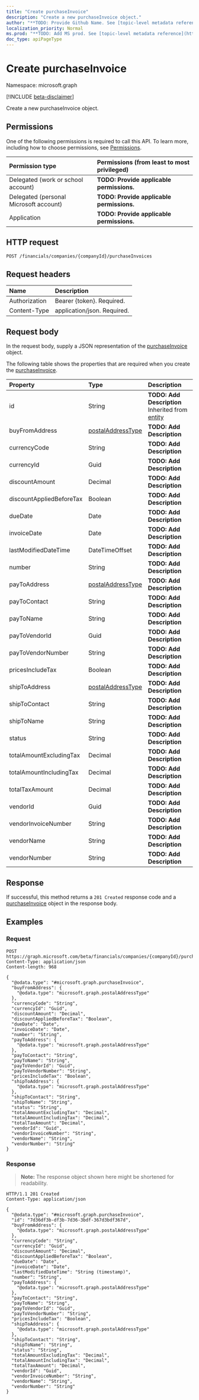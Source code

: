 ```yaml
---
title: "Create purchaseInvoice"
description: "Create a new purchaseInvoice object."
author: "**TODO: Provide Github Name. See [topic-level metadata reference](https://msgo.azurewebsites.net/add/document/guidelines/metadata.html#topic-level-metadata)**"
localization_priority: Normal
ms.prod: "**TODO: Add MS prod. See [topic-level metadata reference](https://msgo.azurewebsites.net/add/document/guidelines/metadata.html#topic-level-metadata)**"
doc_type: apiPageType
---
```


# Create purchaseInvoice
Namespace: microsoft.graph

[!INCLUDE [beta-disclaimer](../../includes/beta-disclaimer.md)]

Create a new purchaseInvoice object.

## Permissions
One of the following permissions is required to call this API. To learn more, including how to choose permissions, see [Permissions](/graph/permissions-reference).

|Permission type|Permissions (from least to most privileged)|
|:---|:---|
|Delegated (work or school account)|**TODO: Provide applicable permissions.**|
|Delegated (personal Microsoft account)|**TODO: Provide applicable permissions.**|
|Application|**TODO: Provide applicable permissions.**|

## HTTP request

<!-- {
  "blockType": "ignored"
}
-->
``` http
POST /financials/companies/{companyId}/purchaseInvoices
```

## Request headers
|Name|Description|
|:---|:---|
|Authorization|Bearer {token}. Required.|
|Content-Type|application/json. Required.|

## Request body
In the request body, supply a JSON representation of the [purchaseInvoice](../resources/purchaseinvoice.md) object.

The following table shows the properties that are required when you create the [purchaseInvoice](../resources/purchaseinvoice.md).

|Property|Type|Description|
|:---|:---|:---|
|id|String|**TODO: Add Description** Inherited from [entity](../resources/entity.md)|
|buyFromAddress|[postalAddressType](../resources/postaladdresstype.md)|**TODO: Add Description**|
|currencyCode|String|**TODO: Add Description**|
|currencyId|Guid|**TODO: Add Description**|
|discountAmount|Decimal|**TODO: Add Description**|
|discountAppliedBeforeTax|Boolean|**TODO: Add Description**|
|dueDate|Date|**TODO: Add Description**|
|invoiceDate|Date|**TODO: Add Description**|
|lastModifiedDateTime|DateTimeOffset|**TODO: Add Description**|
|number|String|**TODO: Add Description**|
|payToAddress|[postalAddressType](../resources/postaladdresstype.md)|**TODO: Add Description**|
|payToContact|String|**TODO: Add Description**|
|payToName|String|**TODO: Add Description**|
|payToVendorId|Guid|**TODO: Add Description**|
|payToVendorNumber|String|**TODO: Add Description**|
|pricesIncludeTax|Boolean|**TODO: Add Description**|
|shipToAddress|[postalAddressType](../resources/postaladdresstype.md)|**TODO: Add Description**|
|shipToContact|String|**TODO: Add Description**|
|shipToName|String|**TODO: Add Description**|
|status|String|**TODO: Add Description**|
|totalAmountExcludingTax|Decimal|**TODO: Add Description**|
|totalAmountIncludingTax|Decimal|**TODO: Add Description**|
|totalTaxAmount|Decimal|**TODO: Add Description**|
|vendorId|Guid|**TODO: Add Description**|
|vendorInvoiceNumber|String|**TODO: Add Description**|
|vendorName|String|**TODO: Add Description**|
|vendorNumber|String|**TODO: Add Description**|



## Response

If successful, this method returns a `201 Created` response code and a [purchaseInvoice](../resources/purchaseinvoice.md) object in the response body.

## Examples

### Request
<!-- {
  "blockType": "request",
  "name": "create_purchaseinvoice_from_"
}
-->
``` http
POST https://graph.microsoft.com/beta/financials/companies/{companyId}/purchaseInvoices
Content-Type: application/json
Content-length: 968

{
  "@odata.type": "#microsoft.graph.purchaseInvoice",
  "buyFromAddress": {
    "@odata.type": "microsoft.graph.postalAddressType"
  },
  "currencyCode": "String",
  "currencyId": "Guid",
  "discountAmount": "Decimal",
  "discountAppliedBeforeTax": "Boolean",
  "dueDate": "Date",
  "invoiceDate": "Date",
  "number": "String",
  "payToAddress": {
    "@odata.type": "microsoft.graph.postalAddressType"
  },
  "payToContact": "String",
  "payToName": "String",
  "payToVendorId": "Guid",
  "payToVendorNumber": "String",
  "pricesIncludeTax": "Boolean",
  "shipToAddress": {
    "@odata.type": "microsoft.graph.postalAddressType"
  },
  "shipToContact": "String",
  "shipToName": "String",
  "status": "String",
  "totalAmountExcludingTax": "Decimal",
  "totalAmountIncludingTax": "Decimal",
  "totalTaxAmount": "Decimal",
  "vendorId": "Guid",
  "vendorInvoiceNumber": "String",
  "vendorName": "String",
  "vendorNumber": "String"
}
```


### Response
>**Note:** The response object shown here might be shortened for readability.
<!-- {
  "blockType": "response",
  "truncated": true,
  "@odata.type": "microsoft.graph.purchaseInvoice"
}
-->
``` http
HTTP/1.1 201 Created
Content-Type: application/json

{
  "@odata.type": "#microsoft.graph.purchaseInvoice",
  "id": "7d36df3b-df3b-7d36-3bdf-367d3bdf367d",
  "buyFromAddress": {
    "@odata.type": "microsoft.graph.postalAddressType"
  },
  "currencyCode": "String",
  "currencyId": "Guid",
  "discountAmount": "Decimal",
  "discountAppliedBeforeTax": "Boolean",
  "dueDate": "Date",
  "invoiceDate": "Date",
  "lastModifiedDateTime": "String (timestamp)",
  "number": "String",
  "payToAddress": {
    "@odata.type": "microsoft.graph.postalAddressType"
  },
  "payToContact": "String",
  "payToName": "String",
  "payToVendorId": "Guid",
  "payToVendorNumber": "String",
  "pricesIncludeTax": "Boolean",
  "shipToAddress": {
    "@odata.type": "microsoft.graph.postalAddressType"
  },
  "shipToContact": "String",
  "shipToName": "String",
  "status": "String",
  "totalAmountExcludingTax": "Decimal",
  "totalAmountIncludingTax": "Decimal",
  "totalTaxAmount": "Decimal",
  "vendorId": "Guid",
  "vendorInvoiceNumber": "String",
  "vendorName": "String",
  "vendorNumber": "String"
}
```

